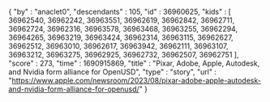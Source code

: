 {
  "by" : "anaclet0",
  "descendants" : 105,
  "id" : 36960625,
  "kids" : [ 36962540, 36962242, 36963551, 36962619, 36962842, 36962711, 36962724, 36962316, 36963578, 36963468, 36963255, 36962294, 36964265, 36963219, 36963424, 36962314, 36963115, 36962627, 36962512, 36963010, 36962617, 36963942, 36962111, 36963107, 36963212, 36963275, 36962925, 36962732, 36962507, 36962751 ],
  "score" : 273,
  "time" : 1690915869,
  "title" : "Pixar, Adobe, Apple, Autodesk, and Nvidia form alliance for OpenUSD",
  "type" : "story",
  "url" : "https://www.apple.com/newsroom/2023/08/pixar-adobe-apple-autodesk-and-nvidia-form-alliance-for-openusd/"
}
